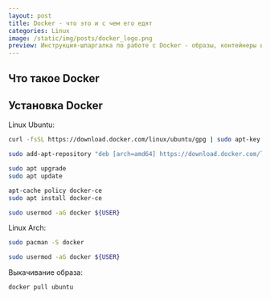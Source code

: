 ```yaml
---
layout: post
title: Docker - что это и с чем его едят   
categories: Linux
image: /static/img/posts/docker_logo.png
preview: Инструкция-шпаргалка по работе с Docker - образы, контейнеры и сеть.
---
```


## Что такое Docker

## Установка Docker

Linux Ubuntu:

```bash
curl -fsSL https://download.docker.com/linux/ubuntu/gpg | sudo apt-key add -\

sudo add-apt-repository "deb [arch=amd64] https://download.docker.com/linux/ubuntu focal stable"

sudo apt upgrade
sudo apt update

apt-cache policy docker-ce
sudo apt install docker-ce 

sudo usermod -aG docker ${USER}
```

Linux Arch:

```bash
sudo pacman -S docker

sudo usermod -aG docker ${USER}
```

Выкачивание образа:
```bash
docker pull ubuntu
```